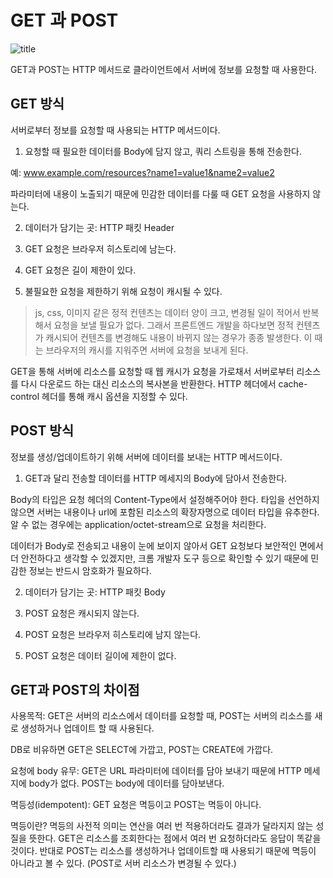 # GET 과 POST
![title](https://velog.velcdn.com/images/soopy368/post/1eba5f07-d2f3-4239-abd5-627b9eff7008/image.png)   

GET과 POST는 HTTP 메서드로 클라이언트에서 서버에 정보를 요청할 때 사용한다. 

## GET 방식
서버로부터 정보를 요청할 때 사용되는 HTTP 메서드이다.

1. 요청할 때 필요한 데이터를 Body에 담지 않고, 쿼리 스트링을 통해 전송한다.

예: www.example.com/resources?name1=value1&name2=value2

파라미터에 내용이 노출되기 때문에 민감한 데이터를 다룰 때 GET 요청을 사용하지 않는다.

2. 데이터가 담기는 곳: HTTP 패킷 Header

3. GET 요청은 브라우저 히스토리에 남는다.

4. GET 요청은 길이 제한이 있다.

5. 불필요한 요청을 제한하기 위해 요청이 캐시될 수 있다.

> js, css, 이미지 같은 정적 컨텐츠는 데이터 양이 크고, 변경될 일이 적어서 반복해서 요청을 보낼 필요가 없다. 그래서 프론트엔드 개발을 하다보면 정적 컨텐츠가 캐시되어 컨텐츠를 변경해도 내용이 바뀌지 않는 경우가 종종 발생한다.
 이 때는 브라우저의 캐시를 지워주면 서버에 요청을 보내게 된다.

GET을 통해 서버에 리소스를 요청할 때 웹 캐시가 요청을 가로채서 서버로부터 리소스를 다시 다운로드 하는 대신 리소스의 복사본을 반환한다. HTTP 헤더에서 cache-control 헤더를 통해 캐시 옵션을 지정할 수 있다.

## POST 방식
정보를 생성/업데이트하기 위해 서버에 데이터를 보내는 HTTP 메서드이다.

1. GET과 달리 전송할 데이터를 HTTP 메세지의 Body에 담아서 전송한다.

Body의 타입은 요청 헤더의 Content-Type에서 설정해주어야 한다. 타입을 선언하지 않으면 서버는 내용이나 url에 포함된 리소스의 확장자명으로 데이터 타입을 유추한다. 알 수 없는 경우에는 application/octet-stream으로 요청을 처리한다.

데이터가 Body로 전송되고 내용이 눈에 보이지 않아서 GET 요청보다 보안적인 면에서 더 안전하다고 생각할 수 있겠지만, 크롬 개발자 도구 등으로 확인할 수 있기 때문에 민감한 정보는 반드시 암호화가 필요하다.

2. 데이터가 담기는 곳: HTTP 패킷 Body

3. POST 요청은 캐시되지 않는다.

4. POST 요청은 브라우저 히스토리에 남지 않는다.

5. POST 요청은 데이터 길이에 제한이 없다.

## GET과 POST의 차이점
사용목적: GET은 서버의 리소스에서 데이터를 요청할 때, POST는 서버의 리소스를 새로 생성하거나 업데이트 할 때 사용된다.

DB로 비유하면 GET은 SELECT에 가깝고, POST는 CREATE에 가깝다.

요청에 body 유무: GET은 URL 파라미터에 데이터를 담아 보내기 때문에 HTTP 메세지에 body가 없다. POST는 body에 데이터를 담아보낸다.

멱등성(idempotent): GET 요청은 멱등이고 POST는 멱등이 아니다.

멱등이란?
멱등의 사전적 의미는 연산을 여러 번 적용하더라도 결과가 달라지지 않는 성질을 뜻한다. GET은 리소스를 조회한다는 점에서 여러 번 요청하더라도 응답이 똑같을 것이다. 반대로 POST는 리소스를 생성하거나 업데이트할 때 사용되기 때문에 멱등이 아니라고 볼 수 있다. (POST로 서버 리소스가 변경될 수 있다.)
